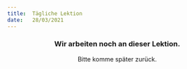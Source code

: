 ```yaml
---
title:  Tägliche Lektion
date:   28/03/2021
---
```


### <center>Wir arbeiten noch an dieser Lektion.</center>
<center>Bitte komme später zurück.</center>